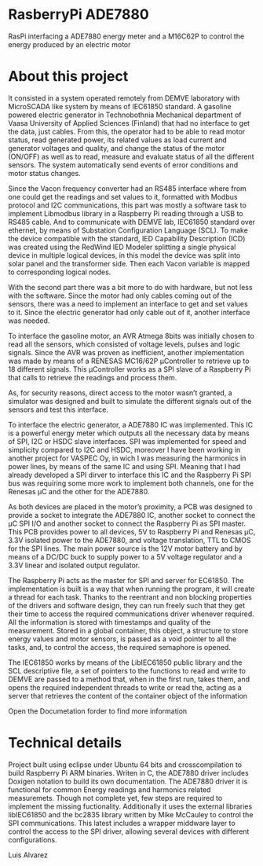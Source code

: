 # RasberryPi ADE7880
RasPi interfacing a ADE7880 energy meter and a M16C62P to control the energy produced by an electric motor

# About this project
It consisted in a system operated remotely from DEMVE laboratory with MicroSCADA like system by means of IEC61850 standard.
A gasoline powered electric generator in Technobothnia Mechanical department of Vaasa University of Applied Sciences (Finland) that had no interface to get the data, just cables. From this, the operator had to be able to read motor status, read generated power, its related values as load current and generator voltages and quality, and change the status of the motor (ON/OFF) as well as to read, measure and evaluate status of all the different sensors. The system automatically send events of error conditions and motor status changes.

Since the Vacon frequency converter had an RS485 interface where from one could get the readings and set values to it, formatted with Modbus protocol and I2C communications, this part was mostly a software task to implement Libmodbus library in a Raspberry Pi reading through a USB to RS485 cable. And to communicate with DEMVE lab, IEC61850 standard over ethernet, by means of Substation Configuration Language (SCL). To make the device compatible with the standard, IED Capability Description (ICD) was created using the RedWind IED Modeler splitting a single physical device in multiple logical devices, in this model the device was split into solar panel and the transformer side. Then each Vacon variable is mapped to corresponding logical nodes.

With the second part there was a bit more to do with hardware, but not less with the software. Since the motor had only cables coming out of the sensors, there was a need to implement an interface to get and set values to it. Since the electric generator had only cable out of it, another interface was needed.

To interface the gasoline motor, an AVR Atmega 8bits was initially chosen to read all the sensors, which consisted of voltage levels, pulses and logic signals. Since the AVR was proven as inefficient, another implementation was made by means of a RENESAS MC16/62P µController to retrieve up to 18 different signals. This µController works as a SPI slave of a Raspberry Pi that calls to retrieve the readings and process them.

As, for security reasons, direct access to the motor wasn’t granted, a simulator was designed and built to simulate the different signals out of the sensors and test this interface.

To interface the electric generator, a ADE7880 IC was implemented. This IC is a powerful energy meter which outputs all the necessary data by means of SPI, I2C or HSDC slave interfaces. SPI was implemented for speed and simplicity compared to I2C and HSDC, moreover I have been working in another project for VASPEC Oy, in wich I was measuring the harmonics in power lines, by means of the same IC and using SPI. Meaning that I had already developed a SPI dirver to interface this IC and the Raspberry Pi SPI bus was requiring some more work to implement both channels, one for the Renesas µC and the other for the ADE7880.

As both devices are placed in the motor’s proximity, a PCB was designed to provide a socket to integrate the ADE7880 IC, another socket to connect the µC SPI I/O and another socket to connect the Raspberry Pi as SPI master. This PCB provides power to all devices, 5V to Raspberry Pi and Renesas µC, 3.3V isolated power to the ADE7880, and voltage translation, TTL to CMOS for the SPI lines. The main power source is the 12V motor battery and by means of a DC/DC buck to supply power to a 5V voltage regulator and a 3.3V linear and isolated output regulator.

The Raspberry Pi acts as the master for SPI and server for EC61850. The implementation is built is a way that when running the program, it will create a thread for each task. Thanks to the reentrant and non blocking properties of the drivers and software design, they can run freely such that they get their time to access the required communications driver whenever required. All the information is stored with timestamps and quality of the measurement. Stored in a global container, this object, a structure to store energy values and motor sensors, is passed as a void pointer to all the tasks, and, to control the access, the required semaphore is opened.

The IEC61850 works by means of the LibIEC61850 public library and the SCL descriptive file, a set of pointers to the functions to read and write to DEMVE are passed to a method that, when in the first run, takes them, and opens the required independent  threads to write or read the, acting as a server that retrieves the content of the container object of the information

Open the Documetation forder to find more information

# Technical details
Project built using eclipse under Ubuntu 64 bits and crosscompilation to build Raspberry Pi ARM binaries. Writen in C, the ADE7880 driver includes Doxigen notation to build its own documentation.
The ADE7880 driver it is functional for common Energy readings and harmonics related measuremets. Though not complete yet, few steps are required to implement the  missing fuctionality.
Additionally it uses the external libraries libIEC61850 and the bc2835 library written by Mike McCauley to control the SPI communications. This latest includes a wrapper middware layer to control the access to the SPI driver, allowing several devices with different configurations.

Luis Alvarez
